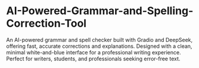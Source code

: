 # AI-Powered-Grammar-and-Spelling-Correction-Tool
An AI-powered grammar and spell checker built with Gradio and DeepSeek, offering fast, accurate corrections and explanations. Designed with a clean, minimal white-and-blue interface for a professional writing experience. Perfect for writers, students, and professionals seeking error-free text.

